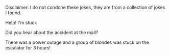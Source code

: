 Disclaimer: I do not condone these jokes, they are from a collection of jokes I found.

Help! I'm stuck

Did you hear about the accident at the mall?

There was a power outage and a group of blondes was stuck on the escalator for 3 hours!

